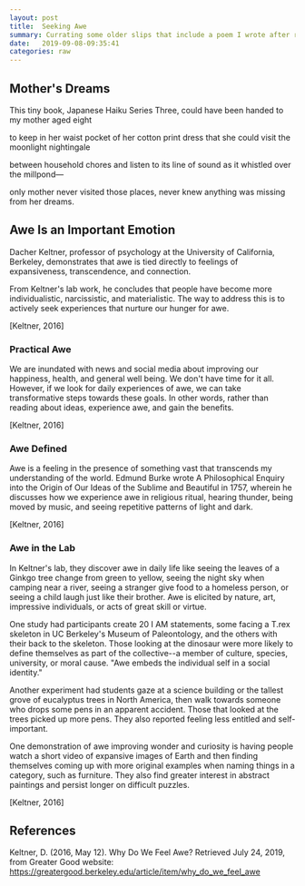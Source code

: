 ```yaml
---
layout: post
title:  Seeking Awe
summary: Currating some older slips that include a poem I wrote after reading a book on Haiku and some research on how awe affects our lives.
date:   2019-09-08-09:35:41
categories: raw
---
```

## Mother's Dreams

This tiny book, Japanese Haiku
Series Three, could have been handed
to my mother aged eight

to keep in her waist pocket of her
cotton print dress that she could visit
the moonlight nightingale

between household chores and listen
to its line of sound as it whistled
over the millpond—

only mother never visited those
places, never knew anything was missing
from her dreams.

## Awe Is an Important Emotion

Dacher Keltner, professor of psychology at the University of California, Berkeley, demonstrates that awe is tied directly to feelings of expansiveness, transcendence, and connection.

From Keltner's lab work, he concludes that people have become more individualistic, narcissistic, and materialistic. The way to address this is to actively seek experiences that nurture our hunger for awe.

[Keltner, 2016]

### Practical Awe

We are inundated with news and social media about improving our happiness, health, and general well being. We don't have time for it all. However, if we look for daily experiences of awe, we can take transformative steps towards these goals. In other words, rather than reading about ideas, experience awe, and gain the benefits.

[Keltner, 2016]

### Awe Defined

Awe is a feeling in the presence of something vast that transcends my understanding of the world. Edmund Burke wrote A Philosophical Enquiry into the Origin of Our Ideas of the Sublime and Beautiful in 1757, wherein he discusses how we experience awe in religious ritual, hearing thunder, being moved by music, and seeing repetitive patterns of light and dark.

[Keltner, 2016]

### Awe in the Lab

In Keltner's lab, they discover awe in daily life like seeing the leaves of a Ginkgo tree change from green to yellow, seeing the night sky when camping near a river, seeing a stranger give food to a homeless person, or seeing a child laugh just like their brother. Awe is elicited by nature, art, impressive individuals, or acts of great skill or virtue.

One study had participants create 20 I AM statements, some facing a T.rex skeleton in UC Berkeley's Museum of Paleontology, and the others with their back to the skeleton. Those looking at the dinosaur were more likely to define themselves as part of the collective--a member of culture, species, university, or moral cause. "Awe embeds the individual self in a social identity."

Another experiment had students gaze at a science building or the tallest grove of eucalyptus trees in North America, then walk towards someone who drops some pens in an apparent accident. Those that looked at the trees picked up more pens. They also reported feeling less entitled and self-important.

One demonstration of awe improving wonder and curiosity is having people watch a short video of expansive images of Earth and then finding themselves coming up with more original examples when naming things in a category, such as furniture. They also find greater interest in abstract paintings and persist longer on difficult puzzles.

[Keltner, 2016]


## References

Keltner, D. (2016, May 12). Why Do We Feel Awe? Retrieved July 24, 2019, from Greater Good website: https://greatergood.berkeley.edu/article/item/why_do_we_feel_awe



